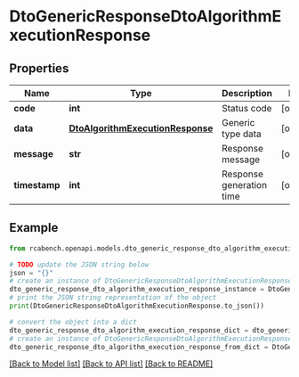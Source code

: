 # DtoGenericResponseDtoAlgorithmExecutionResponse


## Properties

Name | Type | Description | Notes
------------ | ------------- | ------------- | -------------
**code** | **int** | Status code | [optional] 
**data** | [**DtoAlgorithmExecutionResponse**](DtoAlgorithmExecutionResponse.md) | Generic type data | [optional] 
**message** | **str** | Response message | [optional] 
**timestamp** | **int** | Response generation time | [optional] 

## Example

```python
from rcabench.openapi.models.dto_generic_response_dto_algorithm_execution_response import DtoGenericResponseDtoAlgorithmExecutionResponse

# TODO update the JSON string below
json = "{}"
# create an instance of DtoGenericResponseDtoAlgorithmExecutionResponse from a JSON string
dto_generic_response_dto_algorithm_execution_response_instance = DtoGenericResponseDtoAlgorithmExecutionResponse.from_json(json)
# print the JSON string representation of the object
print(DtoGenericResponseDtoAlgorithmExecutionResponse.to_json())

# convert the object into a dict
dto_generic_response_dto_algorithm_execution_response_dict = dto_generic_response_dto_algorithm_execution_response_instance.to_dict()
# create an instance of DtoGenericResponseDtoAlgorithmExecutionResponse from a dict
dto_generic_response_dto_algorithm_execution_response_from_dict = DtoGenericResponseDtoAlgorithmExecutionResponse.from_dict(dto_generic_response_dto_algorithm_execution_response_dict)
```
[[Back to Model list]](../README.md#documentation-for-models) [[Back to API list]](../README.md#documentation-for-api-endpoints) [[Back to README]](../README.md)


